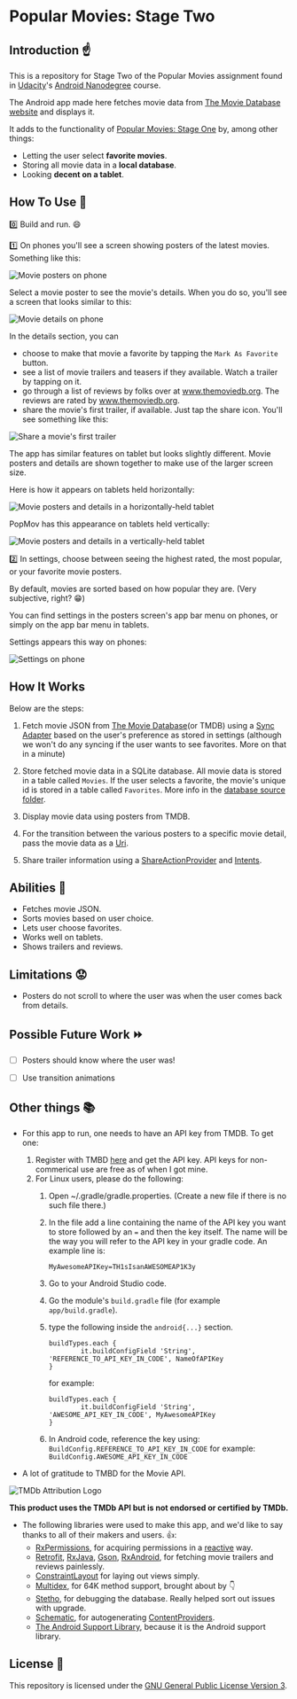 # Popular Movies: Stage Two

## Introduction :point_up:

This is a repository for Stage Two of the Popular Movies assignment found in [Udacity](https://www.udacity.com/)'s [Android Nanodegree](https://www.udacity.com/course/android-developer-nanodegree-by-google--nd801) course. 

The Android app made here fetches movie data from [The Movie Database website](https://www.themoviedb.org/) and displays it. 

It adds to the functionality of [Popular Movies: Stage One](https://github.com/joshua-kairu/popmov-stage-1) by, among other things:

* Letting the user select **favorite movies**.
* Storing all movie data in a **local database**.
* Looking **decent on a tablet**.

## How To Use :wrench:

:zero: Build and run. :smile:

:one: On phones you'll see a screen showing posters of the latest movies. Something like this:

![Movie posters on phone](screenshots/phone-home.png)

Select a movie poster to see the movie's details. When you do so, you'll see a screen that looks similar to this:

![Movie details on phone](screenshots/phone-detail.png) 

In the details section, you can 

* choose to make that movie a favorite by tapping the `Mark As Favorite` button.
* see a list of movie trailers and teasers if they available. Watch a trailer by tapping on it.
* go through a list of reviews by folks over at www.themoviedb.org. The reviews are rated by www.themoviedb.org.
* share the movie's first trailer, if available. Just tap the share icon. You'll see something like this: 

![Share a movie's first trailer](screenshots/detail-share.png)

The app has similar features on tablet but looks slightly different. Movie posters and details are shown together to make use of the larger screen size.

Here is how it appears on tablets held horizontally:

![Movie posters and details in a horizontally-held tablet](screenshots/tablet-horizontal.png)

PopMov has this appearance on tablets held vertically:

![Movie posters and details in a vertically-held tablet](screenshots/tablet-vertical.png)

:two: In settings, choose between seeing the highest rated, the most popular, or your favorite movie posters. 

By default, movies are sorted based on how popular they are. (Very subjective, right? :grin:) 

You can find settings in the posters screen's app bar menu on phones, or simply on the app bar menu in tablets.

Settings appears this way on phones:

![Settings on phone](screenshots/phone-settings.png)

## How It Works

Below are the steps:

1. Fetch movie JSON from [The Movie Database](https://www.themoviedb.org/)(or TMDB) using a [Sync Adapter](https://developer.android.com/training/sync-adapters/index.html) based on the user's preference as stored in settings (although we won't do any syncing if the user wants to see favorites. More on that in a minute)

1. Store fetched movie data in a SQLite database. All movie data is stored in a table called `Movies`. If the user selects a favorite, the movie's unique id is stored in a table called `Favorites`. More info in the [database source folder](https://github.com/joshua-kairu/popmov-stage-2/tree/master/app/src/main/java/com/joslittho/popmov/data/database).

1. Display movie data using posters from TMDB.

1. For the transition between the various posters to a specific movie detail, pass the movie data as a [Uri](https://developer.android.com/reference/android/net/Uri.html).

1. Share trailer information using a [ShareActionProvider](https://developer.android.com/reference/android/support/v7/widget/ShareActionProvider.html) and [Intents](https://developer.android.com/reference/android/content/Intent.html).

## Abilities :muscle:

* Fetches movie JSON.
* Sorts movies based on user choice.
* Lets user choose favorites.
* Works well on tablets.
* Shows trailers and reviews.

## Limitations :worried:

* Posters do not scroll to where the user was when the user comes back from details. 

## Possible Future Work :fast_forward:

- [ ] Posters should know where the user was!

- [ ] Use transition animations


## Other things :books:

* For this app to run, one needs to have an API key from TMDB. To get one:
	1. Register with TMBD [here](https://www.themoviedb.org/account/signup) and get the API key. API keys for non-commerical use are free as of when I got mine.
	2. For Linux users, please do the following:
		1. Open ~/.gradle/gradle.properties. (Create a new file if there is no such file there.)
		2. In the file add a line containing the name of the API key you want to store followed by an `=` and then the key itself. The name will be the way you will refer to the API key in your gradle code. An example line is:

			`MyAwesomeAPIKey=TH1sIsanAWESOMEAP1K3y`
		
		3. Go to your Android Studio code.
		4. Go the module's `build.gradle` file (for example `app/build.gradle`).
		5. type the following inside the `android{...}` section.
			```
			buildTypes.each {
        			it.buildConfigField 'String', 'REFERENCE_TO_API_KEY_IN_CODE', NameOfAPIKey
			}
			```
		    for example:	
			```
			buildTypes.each {
        			it.buildConfigField 'String', 'AWESOME_API_KEY_IN_CODE', MyAwesomeAPIKey
			}
			```
		6. In Android code, reference the key using:
			`BuildConfig.REFERENCE_TO_API_KEY_IN_CODE`
		    for example:
			`BuildConfig.AWESOME_API_KEY_IN_CODE`

* A lot of gratitude to TMBD for the Movie API.

![TMDb Attribution Logo](https://www.themoviedb.org/assets/static_cache/9b3f9c24d9fd5f297ae433eb33d93514/images/v4/logos/408x161-powered-by-rectangle-green.png)

**This product uses the TMDb API but is not endorsed or certified by TMDb.**

* The following libraries were used to make this app, and we'd like to say thanks to all of their makers and users. :+1::
	- [RxPermissions](https://github.com/tbruyelle/RxPermissions), for acquiring permissions in a [reactive](https://en.wikipedia.org/wiki/Reactive_programming) way.
	- [Retrofit](https://github.com/square/retrofit), [RxJava](https://github.com/ReactiveX/RxJava), [Gson](https://github.com/google/gson), [RxAndroid](https://github.com/ReactiveX/RxAndroid), for fetching movie trailers and reviews painlessly.
	- [ConstraintLayout](https://developer.android.com/training/constraint-layout/index.html) for laying out views simply.
	- [Multidex](https://developer.android.com/studio/build/multidex.html), for 64K method support, brought about by :point_down:
	- [Stetho](http://facebook.github.io/stetho/), for debugging the database. Really helped sort out issues with upgrade.
	- [Schematic](https://github.com/SimonVT/schematic), for autogenerating [ContentProviders](https://developer.android.com/guide/topics/providers/content-providers.html).
	- [The Android Support Library](https://developer.android.com/topic/libraries/support-library/index.html), because it is the Android support library.

## License :lock_with_ink_pen:

This repository is licensed under the [GNU General Public License Version 3](http://www.gnu.org/licenses/gpl-3.0.en.html).